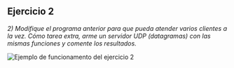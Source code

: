 ## Ejercicio 2
*2) Modifique el programa anterior para que pueda atender varios clientes a la vez. Cómo tarea extra, arme un servidor UDP (datagramas) con las mismas funciones y comente los resultados.*

![Ejemplo de funcionamento del ejercicio 2]()
